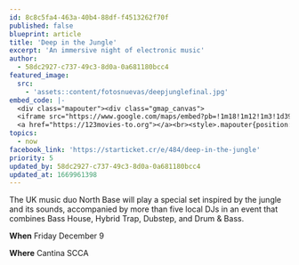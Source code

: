 ```yaml
---
id: 8c8c5fa4-463a-40b4-88df-f4513262f70f
published: false
blueprint: article
title: 'Deep in the Jungle'
excerpt: 'An immersive night of electronic music'
author:
  - 58dc2927-c737-49c3-8d0a-0a681180bcc4
featured_image:
  src:
    - 'assets::content/fotosnuevas/deepjunglefinal.jpg'
embed_code: |-
  <div class="mapouter"><div class="gmap_canvas">
  <iframe src="https://www.google.com/maps/embed?pb=!1m18!1m12!1m3!1d3930.0144365146302!2d-84.0712833852583!3d9.932755292897276!2m3!1f0!2f0!3f0!3m2!1i1024!2i768!4f13.1!3m3!1m2!1s0x8fa0e3d8605019d5%3A0x365c9315bbc497bb!2sCantina%20SCCA!5e0!3m2!1ses!2scr!4v1666823973308!5m2!1ses!2scr" width="1400" height="300" style="border:0;" allowfullscreen="" loading="lazy" referrerpolicy="no-referrer-when-downgrade"></iframe>
  <a href="https://123movies-to.org"></a><br><style>.mapouter{position:relative;text-align:right;height:500px;width:1200px;}</style><style>.gmap_canvas {overflow:hidden;background:none!important;height:500px;width:1200px;}</style></div></div>
topics:
  - now
facebook_link: 'https://starticket.cr/e/484/deep-in-the-jungle'
priority: 5
updated_by: 58dc2927-c737-49c3-8d0a-0a681180bcc4
updated_at: 1669961398
---
```

The UK music duo North Base will play a special set inspired by the jungle and its sounds, accompanied by more than five local DJs in an event that combines Bass House, Hybrid Trap, Dubstep, and Drum & Bass.


**When** Friday December 9

**Where** Cantina SCCA